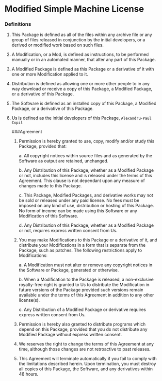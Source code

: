 # Modified Simple Machine License

### Definitions

1. This Package is defined as all of the files within any archive
   file or any group of files released in conjunction by the initial
   developers, or a derived or modified work based on
   such files.

2. A Modification, or a Mod, is defined as instructions, to be
   performed manually or in an automated manner, that alter any part
   of this Package.

3. A Modified Package is defined as this Package or a derivative of
   it with one or more Modification applied to it.

4. Distribution is defined as allowing one or more other people to in
   any way download or receive a copy of this Package, a Modified
   Package, or a derivative of this Package.

5. The Software is defined as an installed copy of this Package, a
   Modified Package, or a derivative of this Package.

6. Us is defined as the initial developers of this Package,
   ```Alexandru-Paul Copil```

   ###Agreement

    1. Permission is hereby granted to use, copy, modify and/or study this Package, provided that:

       a. All copyright notices within source files and as generated by the Software as output are retained, unchanged.

       b. Any Distribution of this Package, whether as a Modified Package or not, includes this license and is released under the terms of this Agreement. This clause is not dependant upon any measure of changes made to this Package.

       c. This Package, Modified Packages, and derivative works may not
          be sold or released under any paid license. No fees must be
          imposed on any kind of use, distribution or hosting of this Package.
          No form of income can be made using this Software or any Modification
          of this Software.

        d. Any Distribution of this Package, whether as a Modified
           Package or not, requires express written consent from Us.

    2. You may make Modifications to this Package or a derivative of it,
       and distribute your Modifications in a form that is separate from
       the Package, such as patches. The following restrictions apply to
       Modifications:

        a. A Modification must not alter or remove any copyright notices
           in the Software or Package, generated or otherwise.

        b. When a Modification to the Package is released, a
           non-exclusive royalty-free right is granted to Us
           to distribute the Modification in future versions of the
           Package provided such versions remain available under the
           terms of this Agreement in addition to any other license(s).

        c. Any Distribution of a Modified Package or derivative requires
           express written consent from Us.

    3. Permission is hereby also granted to distribute programs which
       depend on this Package, provided that you do not distribute any
       Modified Package without express written consent.

    4. We reserves the right to change the terms of this Agreement at any
       time, although those changes are not retroactive
       to past releases.

    5. This Agreement will terminate automatically if you fail to comply
       with the limitations described herein. Upon termination, you must
       destroy all copies of this Package, the Software, and any
       derivatives within 48 hours.
